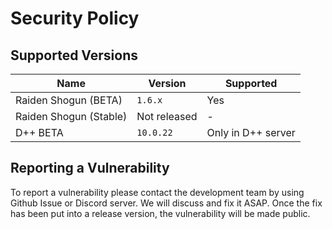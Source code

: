 # Security Policy

## Supported Versions

| Name                   | Version      | Supported          |
| ---------------------- | ------------ | ------------------ |
| Raiden Shogun (BETA)   | `1.6.x`      | Yes                |
| Raiden Shogun (Stable) | Not released | -                  |
| D++ BETA               | `10.0.22`    | Only in D++ server |

## Reporting a Vulnerability

To report a vulnerability please contact the development team by using Github Issue or Discord server. We will discuss and fix it ASAP. Once the fix has been put into a release version, the vulnerability will be made public.
